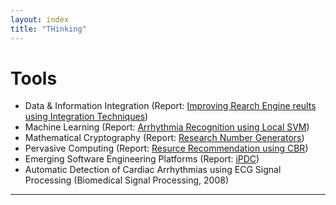 ```yaml
---
layout: index
title: "THinking"
---
```


<div class="content" id="page">
    <div class="container">
		<h1>Tools</h1>
			<ul>
				<li>Data & Information Integration (Report: <a href="assets/reports/superpages.pdf">Improving Rearch Engine reults using Integration Techniques</a>)</li>
				<li>Machine Learning (Report: <a href="assets/reports/mllocalsvm.pdf">Arrhythmia Recognition using Local SVM</a>)</li>
				<li>Mathematical Cryptography (Report: <a href="assets/reports/rng.pdf">Research Number Generators</a>)</li>
				<li>Pervasive Computing (Report: <a href="assets/reports/resourcerecommendation.pdf">Resurce Recommendation using CBR</a>)</li>
				<li>Emerging Software Engineering Platforms (Report: <a href="assets/reports/ipdc.pdf">iPDC</a>)</li>
				<li>Automatic Detection of Cardiac Arrhythmias using ECG Signal Processing (Biomedical Signal Processing, 2008)</li>
			</ul>
      <hr class="featurette-divider">
    </div> <!-- /container -->
</div>
